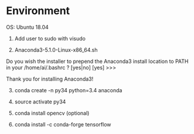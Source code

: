 # Environment

OS: Ubuntu 18.04

1. Add user to sudo with visudo

2. Anaconda3-5.1.0-Linux-x86_64.sh

Do you wish the installer to prepend the Anaconda3 install location
to PATH in your /home/ai/.bashrc ? [yes|no]
[yes] >>>

Thank you for installing Anaconda3!

3. conda create -n py34 python=3.4 anaconda

4. source activate py34

5. conda install opencv (optional)

6. conda install -c conda-forge tensorflow
